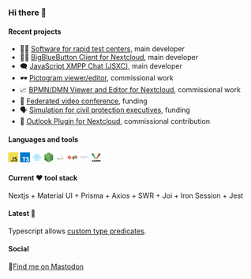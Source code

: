 ### Hi there 👋

#### Recent projects
- 🧑‍⚕️ [Software for rapid test centers](https://github.com/drkTettnang/corona-testing), main developer
- 🧑‍🏫 [BigBlueButton Client for Nextcloud](https://github.com/sualko/cloud_bbb), main developer
- 🗨️ [JavaScript XMPP Chat (JSXC)](https://github.com/jsxc/jsxc), main developer
- 🕶️ [Pictogram viewer/editor](https://github.com/kitsteam/wp-pictogram-viewer), commissional work
- 📈 [BPMN/DMN Viewer and Editor for Nextcloud](https://github.com/Loydl/nc-bpm-app), commissional work
- 🎥 [Federated video conference](https://prototypefund.de/project/foederierte-audio-und-video-konferenzen-via-xmpp/), funding
- 🗣️ [Simulation for civil protection executives](https://prototypefund.de/project/einsatzsimulator-fuer-fuehrungskraefte-des-bevoelkerungsschutzes/), funding
- 📧 [Outlook Plugin for Nextcloud](https://github.com/Sendent-B-V/Sendent-App-for-Nextcloud), commissional contribution

#### Languages and tools
<code><img height="20" src="https://raw.githubusercontent.com/github/explore/80688e429a7d4ef2fca1e82350fe8e3517d3494d/topics/javascript/javascript.png"></code>
<code><img height="20" src="https://raw.githubusercontent.com/github/explore/80688e429a7d4ef2fca1e82350fe8e3517d3494d/topics/typescript/typescript.png"></code>
<code><img height="20" src="https://raw.githubusercontent.com/github/explore/80688e429a7d4ef2fca1e82350fe8e3517d3494d/topics/react/react.png"></code>
<code><img height="20" src="https://raw.githubusercontent.com/github/explore/80688e429a7d4ef2fca1e82350fe8e3517d3494d/topics/nodejs/nodejs.png"></code>
<code><img height="20" src="https://raw.githubusercontent.com/github/explore/80688e429a7d4ef2fca1e82350fe8e3517d3494d/topics/mysql/mysql.png"></code>
<code><img height="20" src="https://raw.githubusercontent.com/github/explore/80688e429a7d4ef2fca1e82350fe8e3517d3494d/topics/git/git.png"></code>
<code><img height="20" src="https://github.com/github/explore/blob/607ca54319bf3aa0b1c83dde778736a6fd4c4350/topics/nextjs/nextjs.png"></code>
<code><img height="20" src="https://github.com/github/explore/blob/607ca54319bf3aa0b1c83dde778736a6fd4c4350/topics/xmpp/xmpp.png"></code>

#### Current ❤️ tool stack
Nextjs + Material UI + Prisma + Axios + SWR + Joi + Iron Session + Jest

#### Latest 🤯
Typescript allows [custom type predicates](https://www.typescriptlang.org/docs/handbook/2/narrowing.html#using-type-predicates).

#### Social
🐘<a rel="me" href="https://fosstodon.org/@sualko">Find me on Mastodon</a>
